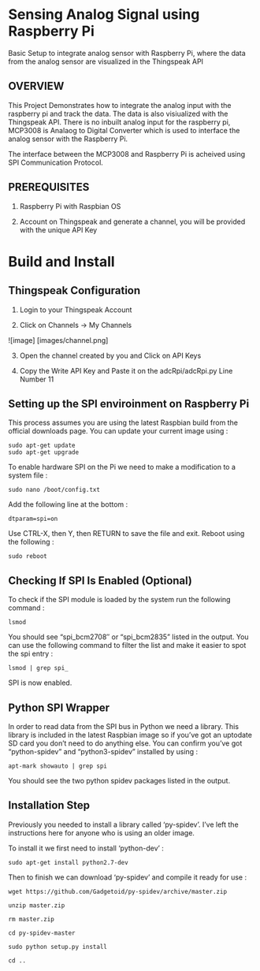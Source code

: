 # Sensing Analog Signal using Raspberry Pi

Basic Setup to integrate analog sensor with Raspberry Pi, where the data from the analog sensor are visualized in the Thingspeak API

## OVERVIEW

This Project Demonstrates how to integrate the analog input with the raspberry pi and track the data. The data is also visiualized with the Thingspeak API. There is no inbuilt analog input for the raspberry pi, MCP3008 is Analaog to Digital Converter which is used to interface the analog sensor with the Raspberry Pi. 

The interface between the MCP3008 and Raspberry Pi is acheived using SPI Communication Protocol.

## PREREQUISITES 

1.  Raspberry Pi with Raspbian OS 

2.  Account on Thingspeak and generate a channel, you will be provided with the unique API Key 

# Build and Install 

## Thingspeak Configuration

1. Login to your Thingspeak Account 

2. Click on Channels -> My Channels 

![image] [images/channel.png]

3. Open the channel created by you and Click on API Keys

4. Copy the Write API Key and Paste it on the adcRpi/adcRpi.py Line Number 11

## Setting up the SPI enviroinment on Raspberry Pi

This process assumes you are using the latest Raspbian build from the official downloads page. You can update your current image using :

    sudo apt-get update
    sudo apt-get upgrade

To enable hardware SPI on the Pi we need to make a modification to a system file :

    sudo nano /boot/config.txt

Add the following line at the bottom :

    dtparam=spi=on
  
Use CTRL-X, then Y, then RETURN to save the file and exit. Reboot using the following :

    sudo reboot

## Checking If SPI Is Enabled (Optional)

To check if the SPI module is loaded by the system run the following command :

    lsmod

You should see “spi_bcm2708″ or “spi_bcm2835” listed in the output. You can use the following command to filter the list and make it easier to spot the spi entry :

    lsmod | grep spi_

SPI is now enabled.

## Python SPI Wrapper

In order to read data from the SPI bus in Python we need a library. This library is included in the latest Raspbian image so if you’ve got an uptodate SD card you don’t need to do anything else. You can confirm you’ve got “python-spidev” and “python3-spidev” installed by using :

    apt-mark showauto | grep spi

You should see the two python spidev packages listed in the output.

## Installation Step

Previously you needed to install a library called ‘py-spidev’. I’ve left the instructions here for anyone who is using an older image.

To install it we first need to install ‘python-dev’ :

    sudo apt-get install python2.7-dev

Then to finish we can download ‘py-spidev’ and compile it ready for use :

    wget https://github.com/Gadgetoid/py-spidev/archive/master.zip
  
    unzip master.zip
  
    rm master.zip
  
    cd py-spidev-master
  
    sudo python setup.py install
  
    cd ..

    
  


